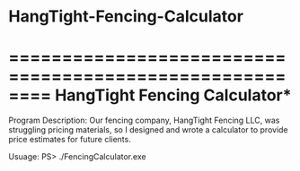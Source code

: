 # HangTight-Fencing-Calculator


========================================================
   **********HangTight Fencing Calculator***********
========================================================
Program Description:
Our fencing company, HangTight Fencing LLC, was struggling pricing materials, so I designed and wrote a calculator to provide price estimates for future clients.

Usuage:
PS> ./FencingCalculator.exe

